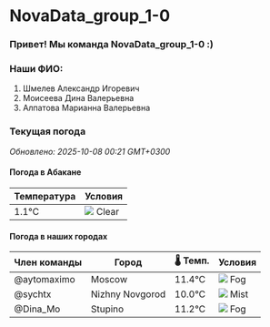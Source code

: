 # NovaData_group_1-0
### Привет! Мы команда NovaData_group_1-0 :)

### Наши ФИО:
1. Шмелев Александр Игоревич
2. Моисеева Дина Валерьевна
3. Алпатова Марианна Валерьевна

### Текущая погода
<!-- WEATHER:START -->
_Обновлено: 2025-10-08 00:21 GMT+0300_

#### Погода в Абакане

| Температура | Условия |
|-------------|----------|
| 1.1°C     | ![](https://cdn.weatherapi.com/weather/64x64/night/113.png) Clear |

#### Погода в наших городах

| Член команды  | Город               | 🌡️ Темп.  | Условия          |
|---------------|---------------------|-----------|--------------------|
| @aytomaximo    | Moscow              |   11.4°C | ![](https://cdn.weatherapi.com/weather/64x64/night/248.png) Fog          |
| @sychtx        | Nizhny Novgorod     |   10.0°C | ![](https://cdn.weatherapi.com/weather/64x64/night/143.png) Mist         |
| @Dina_Mo       | Stupino             |   11.2°C | ![](https://cdn.weatherapi.com/weather/64x64/night/248.png) Fog          |

<!-- WEATHER:END -->
